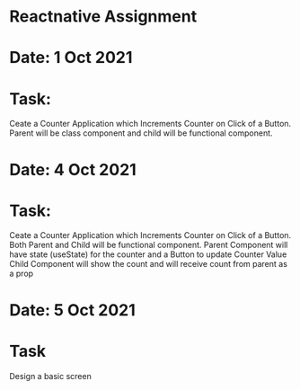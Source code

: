 # Reactnative Assignment

# Date: 1 Oct 2021
# Task: 
Ceate a Counter Application which Increments Counter on Click of a Button.
Parent will be class component and child will be functional component.

# Date: 4 Oct 2021
# Task:
Ceate a Counter Application which Increments Counter on Click of a Button.
Both Parent and Child will be functional component.
Parent Component will have state (useState) for the counter and a Button to update Counter Value
Child Component will show the count and will receive count from parent as a prop

# Date: 5 Oct 2021
# Task
Design a basic screen
